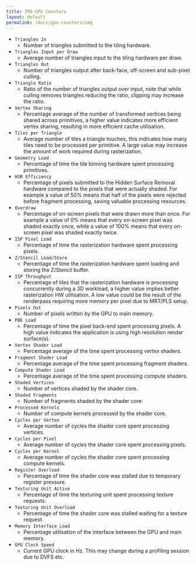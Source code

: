 ```yaml
---
title: IMG GPU Counters
layout: default
permalink: /docs/gpu-counters/img
---
```


* `Triangles In`
  * Number of triangles submitted to the tiling hardware.
* `Triangles Input per Draw`
  * Average number of triangles input to the tiling hardware per draw.
* `Triangles Out`
  * Number of triangles output after back-face, off-screen and sub-pixel culling.
* `Triangle Ratio`
  * Ratio of the number of triangles output over input, note that while culling removes triangles reducing the ratio, clipping may increase the ratio.
* `Vertex Sharing`
  * Percentage average of the number of transformed vertices being shared across primitives, a higher value indicates more efficient vertex sharing, resulting in more efficient cache utilisation.
* `Tiles per Triangle`
  * Average number of tiles a triangle touches, this indicates how many tiles need to be processed per primitive. A large value may increase the amount of work required during rasterization.
* `Geometry Load`
  * Percentage of time the tile binning hardware spent processing primitives.
* `HSR Efficiency`
  * Percentage of pixels submitted to the Hidden Surface Removal hardware compared to the pixels that were actually shaded. For example a value of 50% means that half of the pixels were rejected before fragment processing, saving valuable processing resources.
* `Overdraw`
  * Percentage of on-screen pixels that were drawn more than once. For example a value of 0% means that every on-screen pixel was shaded exactly once, while a value of 100% means that every on-screen pixel was shaded exactly twice.
* `ISP Pixel Load`
  * Percentage of time the rasterization hardware spent processing pixels.
* `Z/Stencil Load/Store`
  * Percentage of time the rasterization hardware spent loading and storing the Z/Stencil buffer.
* `ISP Throughput`
  * Percentage of tiles that the rasterization hardware is processing concurrently during a 3D workload, a higher value implies better rasterization HW utilisation. A low value could be the result of the renderpass requiring more memory per pixel due to MRT/PLS setup.
* `Pixels Out`
  * Number of pixels written by the GPU to main memory.
* `PBE Load`
  * Percentage of time the pixel back-end spent processing pixels. A high value indicates the application is using high resolution render surface(s).
* `Vertex Shader Load`
  * Percentage average of the time spent processing vertex shaders.
* `Fragment Shader Load`
  * Percentage average of the time spent processing fragment shaders.
* `Compute Shader Load`
  * Percentage average of the time spent processing compute shaders.
* `Shaded Vertices`
  * Number of vertices shaded by the shader core.
* `Shaded Fragments`
  * Number of fragments shaded by the shader core.
* `Processed Kernels`
  * Number of compute kernels processed by the shader core.
* `Cycles per Vertex`
  * Average number of cycles the shader core spent processing vertices.
* `Cycles per Pixel`
  * Average number of cycles the shader core spent processing pixels.
* `Cycles per Kernel`
  * Average number of cycles the shader core spent processing compute kernels.
* `Register Overload`
  * Percentage of time the shader core was stalled due to temporary register pressure.
* `Texturing Unit Active`
  * Percentage of time the texturing unit spent processing texture requests.
* `Texturing Unit Overload`
  * Percentage of time the shader core was stalled waiting for a texture request.
* `Memory Interface Load`
  * Percentage utilisation of the interface between the GPU and main memory.
* `GPU Clock Speed`
  * Current GPU clock in Hz. This may change during a profiling session due to DVFS etc.
